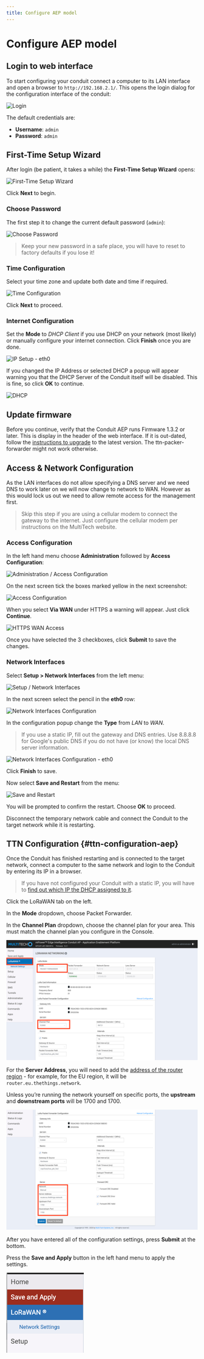 ```yaml
---
title: Configure AEP model
---
```


# Configure AEP model

## Login to web interface

To start configuring your conduit connect a computer to its LAN interface and open a browser to `http://192.168.2.1/`. This opens the login dialog for the configuration interface of the conduit:

![Login](login-aep.png)

The default credentials are:

* **Username**: `admin`
* **Password**: `admin`

## First-Time Setup Wizard
After login (be patient, it takes a while) the **First-Time Setup Wizard** opens:

![First-Time Setup Wizard](wizard.png)

Click **Next** to begin.

### Choose Password

The first step it to change the current default password (`admin`):

![Choose Password](password.png)

> Keep your new password in a safe place, you will have to reset to factory defaults if you lose it!

### Time Configuration

Select your time zone and update both date and time if required.

![Time Configuration](time.png)

Click **Next** to proceed.

### Internet Configuration

Set the **Mode** to *DHCP Client* if you use DHCP on your network (most likely) or manually configure your internet connection. Click **Finish** once you are done.

![IP Setup - eth0](ip.png)

If you changed the IP Address or selected DHCP a popup will appear warning you that the DHCP Server of the Conduit itself will be disabled. This is fine, so click **OK** to continue.

![DHCP](dhcp.png)

## Update firmware

Before you continue, verify that the Conduit AEP runs Firmware 1.3.2 or later. This is display in the header of the web interface. If it is out-dated, follow the [instructions to upgrade](http://www.multitech.net/developer/software/aep/upgrading-the-aep-firmware/) to the latest version. The ttn-packer-forwarder might not work otherwise.

## Access & Network Configuration

As the LAN interfaces do not allow specifying a DNS server and we need DNS to work later on we will now change to network to WAN. However as this would lock us out we need to allow remote access for the management first.

> Skip this step if you are using a cellular modem to connect the gateway to the internet. Just configure the cellular modem per instructions on the MultiTech website.

### Access Configuration

In the left hand menu choose **Administration** followed by **Access Configuration**:

![Administration / Access Configuration](menu-access.png)

On the next screen tick the boxes marked yellow in the next screenshot:

![Access Configuration](access.png)

When you select **Via WAN** under HTTPS a warning will appear. Just click **Continue**.

![HTTPS WAN Access](wan-access.png)

Once you have selected the 3 checkboxes, click **Submit** to save the changes.

### Network Interfaces

Select **Setup > Network Interfaces** from the left menu:

![Setup / Network Interfaces](menu-network.png)

In the next screen select the pencil in the **eth0** row:

![Network Interfaces Configuration](interfaces.png)

In the configuration popup change the **Type** from *LAN* to *WAN*.

> If you use a static IP, fill out the gateway and DNS entries. Use 8.8.8.8 for Google's public DNS if you do not have (or know) the local DNS server information.

![Network Interfaces Configuration - eth0](interface.png)

Click **Finish** to save.

Now select **Save and Restart** from the menu:

![Save and Restart](menu-restart.png)

You will be prompted to confirm the restart. Choose **OK** to proceed.

Disconnect the temporary network cable and connect the Conduit to the target network while it is restarting.

## TTN Configuration {#ttn-configuration-aep}

Once the Conduit has finished restarting and is connected to the target network, connect a computer to the same network and login to the Conduit by entering its IP in a browser.

> If you have not configured your Conduit with a static IP, you will have to [find out which IP the DHCP assigned to it](http://apple.stackexchange.com/questions/19783/how-do-i-know-the-ip-addresses-of-other-computers-in-my-network).

Click the LoRaWAN tab on the left.

In the **Mode** dropdown, choose Packet Forwarder.

In the **Channel Plan** dropdown, choose the channel plan for your area. This must match the channel plan you configure in the Console.

![LoRa Settings](lora-settings-1.png)

For the **Server Address**, you will need to add the [address of the router region](https://www.thethingsnetwork.org/docs/gateways/packet-forwarder/semtech-udp.html#router-addresses) - for example, for the EU region, it will be `router.eu.thethings.network`.

Unless you’re running the network yourself on specific ports, the **upstream** and **downstream ports** will be 1700 and 1700.

![LoRa Settings](lora-settings-2.png)

After you have entered all of the configuration settings, press **Submit** at the bottom.

Press the **Save and Apply** button in the left hand menu to apply the settings.

![Save and Apply](save-and-apply.png)